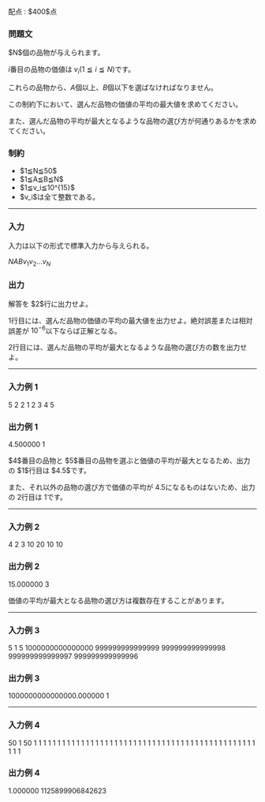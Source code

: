 
<div>

<span>

<span>

<p>
配点 : $400$点
</p>

<div>

<section>

### **問題文**

<p>
$N$個の品物が与えられます。

$i$番目の品物の価値は $v_i (1≦i≦N)$です。

これらの品物から、$A$個以上、$B$個以下を選ばなければなりません。

この制約下において、選んだ品物の価値の平均の最大値を求めてください。

また、選んだ品物の平均が最大となるような品物の選び方が何通りあるかを求めてください。  
</p>

</section>

</div>

<div>

<section>

### **制約**

<ul>

<li>
$1≦N≦50$
</li>

<li>
$1≦A≦B≦N$
</li>

<li>
$1≦v_i≦10^{15}$
</li>

<li>
$v_i$は全て整数である。
</li>

</ul>

</section>

</div>

---

<div>

<div>

<section>

### **入力**

<p>
入力は以下の形式で標準入力から与えられる。
</p>

<div>

$N$$A$$B$$v_1$$v_2$$...$$v_N$
</div>

</section>

</div>

<div>

<section>

### **出力**

<p>
解答を $2$行に出力せよ。

$1$行目には、選んだ品物の価値の平均の最大値を出力せよ。絶対誤差または相対誤差が $10^{−6}$以下ならば正解となる。

$2$行目には、選んだ品物の平均が最大となるような品物の選び方の数を出力せよ。  
</p>

</section>

</div>

</div>

---

<div>

<section>

### **入力例 1**

<div>

5 2 2
1 2 3 4 5

</div>

</section>

</div>

<div>

<section>

### **出力例 1**

<div>

4.500000
1

</div>

<p>
$4$番目の品物と $5$番目の品物を選ぶと価値の平均が最大となるため、出力の $1$行目は $4.5$です。 

また、それ以外の品物の選び方で価値の平均が $4.5$になるものはないため、出力の $2$行目は $1$です。  
</p>

</section>

</div>

---

<div>

<section>

### **入力例 2**

<div>

4 2 3
10 20 10 10

</div>

</section>

</div>

<div>

<section>

### **出力例 2**

<div>

15.000000
3

</div>

<p>
価値の平均が最大となる品物の選び方は複数存在することがあります。  
</p>

</section>

</div>

---

<div>

<section>

### **入力例 3**

<div>

5 1 5
1000000000000000 999999999999999 999999999999998 999999999999997 999999999999996

</div>

</section>

</div>

<div>

<section>

### **出力例 3**

<div>

1000000000000000.000000
1

</div>

</section>

</div>

---

<div>

<section>

### **入力例 4**

<div>

50 1 50
1 1 1 1 1 1 1 1 1 1 1 1 1 1 1 1 1 1 1 1 1 1 1 1 1 1 1 1 1 1 1 1 1 1 1 1 1 1 1 1 1 1 1 1 1 1 1 1 1 1

</div>

</section>

</div>

<div>

<section>

### **出力例 4**

<div>

1.000000
1125899906842623

</div>

</section>

</div>

</span>

</span>

</div>
